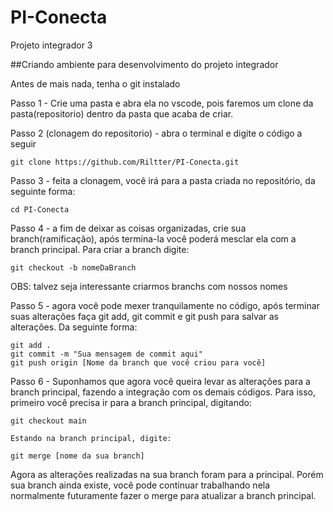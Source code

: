 # PI-Conecta
Projeto integrador 3

##Criando ambiente para desenvolvimento do projeto integrador

Antes de mais nada, tenha o git instalado

Passo 1 -  Crie uma pasta e abra ela no vscode, pois faremos um clone da pasta(repositorio) dentro da pasta que acaba de criar.


Passo 2 (clonagem do repositorio) - abra o terminal e digite o código a seguir

	git clone https://github.com/Riltter/PI-Conecta.git

Passo 3 - feita a clonagem, você irá para a pasta criada no repositório, da seguinte forma:

	cd PI-Conecta

Passo 4 - a fim de deixar as coisas organizadas, crie sua branch(ramificação), após termina-la você poderá mesclar ela com a branch principal. Para criar a branch digite:

	git checkout -b nomeDaBranch

OBS: talvez seja interessante criarmos branchs com nossos nomes

Passo 5 - agora você pode mexer tranquilamente no código, após terminar suas alterações faça git add, git commit e git push para salvar as alterações. Da seguinte forma:

	git add .
	git commit -m "Sua mensagem de commit aqui"
	git push origin [Nome da branch que você criou para você]

Passo 6 - Suponhamos que agora você queira levar as alterações para a branch principal, fazendo a integração com os demais códigos. Para isso, primeiro você precisa ir para a branch principal, digitando:

	git checkout main

	Estando na branch principal, digite:

	git merge [nome da sua branch]

Agora as alterações realizadas na sua branch foram para a principal. Porém sua branch ainda existe, você pode continuar trabalhando nela normalmente futuramente fazer o merge para atualizar a branch principal.


